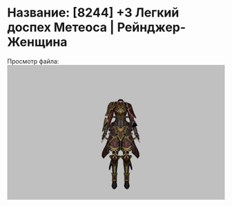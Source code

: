 # Название: [8244] +3 Легкий доспех Метеоса | Рейнджер-Женщина

Просмотр файла:
![p030030.png](p030030.png)